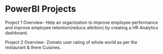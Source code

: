 # PowerBI Projects
Project 1
Overview- Help an organization to improve employee performance and improve employee retention(reduce attrition) by creating a HR Analytics dashboard.




Project 2
Overview- Zomato user rating of whole world as per the restaurant & there Cuisines.

